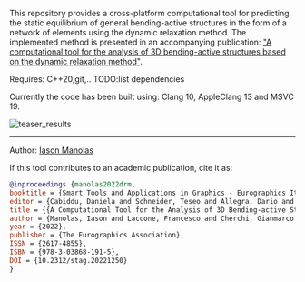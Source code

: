This repository provides a cross-platform computational tool for predicting the static equilibrium of general bending-active structures in
the form of a network of elements using the dynamic relaxation method. The implemented method is presented in an accompanying publication: ["A computational tool for the analysis of 3D bending-active
structures based on the dynamic relaxation method"](https://diglib.eg.org/handle/10.2312/stag20221250).

[comment]: <> (CMake Linux:libxrandr-dev, libxinerama-dev, libxcursor-dev, libxi-dev and libeigen3-dev)
Requires: C++20,git,..
TODO:list dependencies

Currently the code has been built using: Clang 10, AppleClang 13 and MSVC 19.

![teaser_results](https://user-images.githubusercontent.com/17647952/200535216-e3cb3cba-a5c8-4ac4-bc71-5881746cc57e.png)

---
Author: [Iason Manolas](https://vcg.isti.cnr.it/~manolas/)

If this tool contributes to an academic publication, cite it as:
```bib
@inproceedings {manolas2022drm,
booktitle = {Smart Tools and Applications in Graphics - Eurographics Italian Chapter Conference},
editor = {Cabiddu, Daniela and Schneider, Teseo and Allegra, Dario and Catalano, Chiara Eva and Cherchi, Gianmarco and Scateni, Riccardo},
title = {{A Computational Tool for the Analysis of 3D Bending-active Structures Based on the Dynamic Relaxation Method}},
author = {Manolas, Iason and Laccone, Francesco and Cherchi, Gianmarco and Malomo, Luigi and Cignoni, Paolo},
year = {2022},
publisher = {The Eurographics Association},
ISSN = {2617-4855},
ISBN = {978-3-03868-191-5},
DOI = {10.2312/stag.20221250}
}
```
